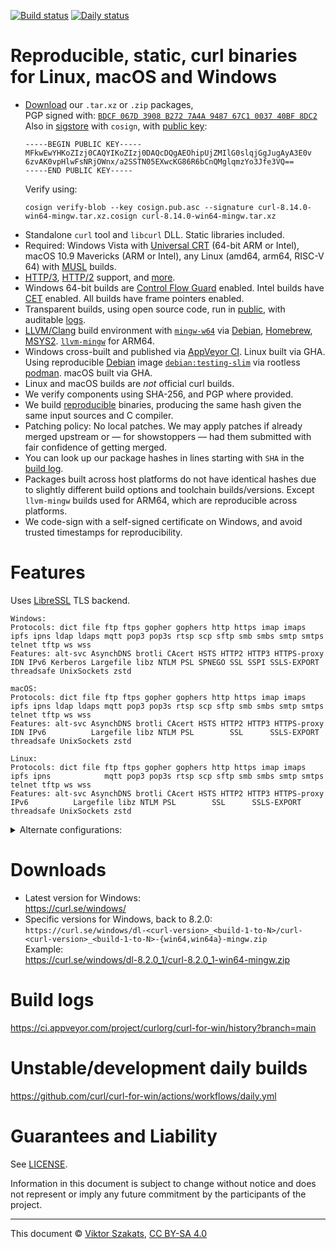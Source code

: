 <!--
Copyright (C) Viktor Szakats
SPDX-License-Identifier: CC-BY-SA-4.0
-->
[![Build status](https://ci.appveyor.com/api/projects/status/8yf6xjgq7u0cm013/branch/main?svg=true)](https://ci.appveyor.com/project/curlorg/curl-for-win/branch/main)
[![Daily status](https://github.com/curl/curl-for-win/actions/workflows/daily.yml/badge.svg)](https://github.com/curl/curl-for-win/actions/workflows/daily.yml)

# Reproducible, static, curl binaries for Linux, macOS and Windows

- [Download](https://curl.se/windows/) our
  `.tar.xz` or `.zip` packages,<br>PGP signed with:
  [`BDCF 067D 3908 B272 7A4A 9487 67C1 0037 40BF 8DC2`](https://raw.githubusercontent.com/curl/curl-for-win/main/sign-pkg-public.asc)
  <br>Also in [sigstore](https://sigstore.dev) with `cosign`, with
  [public key](https://raw.githubusercontent.com/curl/curl-for-win/main/cosign.pub.asc):
  ```
  -----BEGIN PUBLIC KEY-----
  MFkwEwYHKoZIzj0CAQYIKoZIzj0DAQcDQgAEOhipUjZMIlG0slqjGgJugAyA3E0v
  6zvAK0vpHlwFsNRjOWnx/a2SSTN05EXwcKG86R6bCnQMglqmzYo3Jfe3VQ==
  -----END PUBLIC KEY-----
  ```
  Verify using:
  ```
  cosign verify-blob --key cosign.pub.asc --signature curl-8.14.0-win64-mingw.tar.xz.cosign curl-8.14.0-win64-mingw.tar.xz
  ```
- Standalone `curl` tool and `libcurl` DLL. Static libraries included.
- Required: Windows Vista with
  [Universal CRT](https://support.microsoft.com/topic/update-for-universal-c-runtime-in-windows-322bf30f-4735-bb94-3949-49f5c49f4732)
  (64-bit ARM or Intel), macOS 10.9 Mavericks (ARM or Intel),
  any Linux (amd64, arm64, RISC-V 64) with
  [MUSL](https://en.wikipedia.org/wiki/Musl) builds.
- [HTTP/3](https://en.wikipedia.org/wiki/HTTP/3),
  [HTTP/2](https://en.wikipedia.org/wiki/HTTP/2) support,
  and [more](#features).
- Windows 64-bit builds are
  [Control Flow Guard](https://learn.microsoft.com/windows/win32/secbp/control-flow-guard)
  enabled. Intel builds have
  [CET](https://www.intel.com/content/www/us/en/developer/articles/technical/technical-look-control-flow-enforcement-technology.html)
  enabled. All builds have frame pointers enabled.
- Transparent builds, using open source code, run in
  [public](https://ci.appveyor.com/project/curlorg/curl-for-win/branch/main),
  with auditable [logs](#build-logs).
- [LLVM/Clang](https://clang.llvm.org/) build environment with
  [`mingw-w64`](https://sourceforge.net/p/mingw-w64/) via
  [Debian](https://packages.debian.org/testing/mingw-w64),
  [Homebrew](https://formulae.brew.sh/formula/mingw-w64),
  [MSYS2](https://www.msys2.org/).
  [`llvm-mingw`](https://github.com/mstorsjo/llvm-mingw) for ARM64.
- Windows cross-built and published via
  [AppVeyor CI](https://www.appveyor.com/). Linux built via GHA.
  Using reproducible [Debian](https://docker.debian.net/) image
  [`debian:testing-slim`](https://github.com/debuerreotype/docker-debian-artifacts/tree/dist-amd64/testing/slim)
  via rootless [podman](https://podman.io/). macOS built via GHA.
- Linux and macOS builds are *not* official curl builds.
- We verify components using SHA-256, and PGP where provided.
- We build [reproducible](https://reproducible-builds.org/) binaries,
  producing the same hash given the same input sources and C compiler.
- Patching policy: No local patches. We may apply patches if already merged
  upstream or &mdash; for showstoppers &mdash; had them submitted with fair
  confidence of getting merged.
- You can look up our package hashes in lines starting with `SHA` in the
  [build log](https://ci.appveyor.com/project/curlorg/curl-for-win/branch/main).
- Packages built across host platforms do not have identical hashes due to
  slightly different build options and toolchain builds/versions. Except
  `llvm-mingw` builds used for ARM64, which are reproducible across platforms.
- We code-sign with a self-signed certificate on Windows, and avoid trusted
  timestamps for reproducibility.

# Features

Uses [LibreSSL](https://www.libressl.org/) TLS backend.

```
Windows:
Protocols: dict file ftp ftps gopher gophers http https imap imaps ipfs ipns ldap ldaps mqtt pop3 pop3s rtsp scp sftp smb smbs smtp smtps telnet tftp ws wss
Features: alt-svc AsynchDNS brotli CAcert HSTS HTTP2 HTTP3 HTTPS-proxy IDN IPv6 Kerberos Largefile libz NTLM PSL SPNEGO SSL SSPI SSLS-EXPORT threadsafe UnixSockets zstd

macOS:
Protocols: dict file ftp ftps gopher gophers http https imap imaps ipfs ipns ldap ldaps mqtt pop3 pop3s rtsp scp sftp smb smbs smtp smtps telnet tftp ws wss
Features: alt-svc AsynchDNS brotli CAcert HSTS HTTP2 HTTP3 HTTPS-proxy IDN IPv6          Largefile libz NTLM PSL        SSL      SSLS-EXPORT threadsafe UnixSockets zstd

Linux:
Protocols: dict file ftp ftps gopher gophers http https imap imaps ipfs ipns            mqtt pop3 pop3s rtsp scp sftp smb smbs smtp smtps telnet tftp ws wss
Features: alt-svc AsynchDNS brotli CAcert HSTS HTTP2 HTTP3 HTTPS-proxy     IPv6          Largefile libz NTLM PSL        SSL      SSLS-EXPORT threadsafe UnixSockets zstd
```
<details><summary>Alternate configurations:</summary><p>

```
"noh3", HTTP/2:
Protocols: dict file ftp ftps gopher gophers http https imap imaps ipfs ipns ldap ldaps mqtt pop3 pop3s rtsp scp sftp smb smbs smtp smtps telnet tftp ws wss
Features: alt-svc AsynchDNS brotli CAcert HSTS HTTP2       HTTPS-proxy IDN IPv6 Kerberos Largefile libz NTLM PSL SPNEGO SSL SSPI SSLS-EXPORT threadsafe UnixSockets zstd

"mini", without brotli and zstd, with OS TLS backend (Schannel) if available:
Protocols: dict file ftp ftps gopher gophers http https imap imaps ipfs ipns ldap ldaps mqtt pop3 pop3s rtsp scp sftp smb smbs smtp smtps telnet tftp ws wss
Features: alt-svc AsynchDNS        CAcert HSTS HTTP2       HTTPS-proxy IDN IPv6 Kerberos Largefile libz NTLM PSL SPNEGO SSL SSPI             threadsafe UnixSockets

"micro", without libssh2:
Protocols: dict file ftp ftps gopher gophers http https imap imaps ipfs ipns ldap ldaps mqtt pop3 pop3s rtsp          smb smbs smtp smtps telnet tftp ws wss
Features: alt-svc AsynchDNS        CAcert HSTS HTTP2       HTTPS-proxy IDN IPv6 Kerberos Largefile libz NTLM PSL SPNEGO SSL SSPI             threadsafe UnixSockets

"nano", HTTP/1.1:
Protocols: dict file ftp ftps gopher gophers http https imap imaps ipfs ipns ldap ldaps mqtt pop3 pop3s rtsp          smb smbs smtp smtps telnet tftp ws wss
Features:         AsynchDNS        CAcert HSTS             HTTPS-proxy IDN IPv6 Kerberos Largefile libz NTLM PSL SPNEGO SSL SSPI             threadsafe UnixSockets

"pico", HTTP/1.1-only:
Protocols:                                   http https
Features:         AsynchDNS        CAcert HSTS             HTTPS-proxy     IPv6          Largefile libz      PSL        SSL                  threadsafe
```
</p></details>

# Downloads

* Latest version for Windows:
  <br><https://curl.se/windows/>
* Specific versions for Windows, back to 8.2.0:<br>
  `https://curl.se/windows/dl-<curl-version>_<build-1-to-N>/curl-<curl-version>_<build-1-to-N>-{win64,win64a}-mingw.zip`
  <br>Example:
  <br><https://curl.se/windows/dl-8.2.0_1/curl-8.2.0_1-win64-mingw.zip>

# Build logs

<https://ci.appveyor.com/project/curlorg/curl-for-win/history?branch=main>

# Unstable/development daily builds

<https://github.com/curl/curl-for-win/actions/workflows/daily.yml>

# Guarantees and Liability

See [LICENSE](LICENSE.md).

Information in this document is subject to change without notice and does
not represent or imply any future commitment by the participants of the
project.

---
This document &copy; [Viktor Szakats](https://vsz.me/),
[CC BY-SA 4.0](https://creativecommons.org/licenses/by-sa/4.0/)
